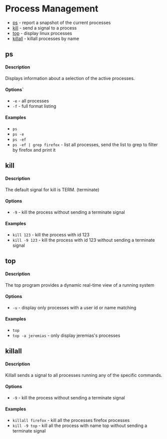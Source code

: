 # Process Management

* [ps](#ps) - report a snapshot of the current processes
* [kill](#kill) - send a signal to a process
* [top](#top) - display linux processes
* [killall](#killall) - killall processes by name

## ps

#### Description
Displays information about a selection of the active processes.

#### Options`
* `-e` - all processes
* `-f` - full format listing

#### Examples
* `ps`
* `ps -e`
* `ps -ef`
* `ps -ef | grep firefox` - list all processes, send the list to grep to filter by firefox and print it

## kill

#### Description
The default signal for kill is TERM. (terminate)

#### Options
* `-9` - kill the process without sending a terminate signal

#### Examples
* `kill 123` - kill the process with id 123
* `kill -9 123` - kill the process with id 123 without sending a terminate signal

## top

#### Description
The top program provides a dynamic real-time view of a running system

#### Options
* `-u` - display only processes with a user id or name matching

#### Examples
* `top`
* `top -a jeremias` - only display jeremias's processes

## killall

#### Description
Killall sends a signal to all processes running any of the specific commands.

#### Options
* `-9` - kill the process without sending a terminate signal

#### Examples
* `killall firefox` - kill all the processes firefox processes
* `kill -9 top` - kill all the process with name top without sending a terminate signal
